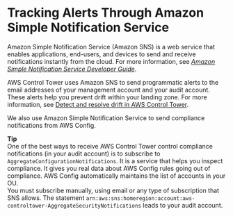 # Tracking Alerts Through Amazon Simple Notification Service<a name="sns"></a>

Amazon Simple Notification Service \(Amazon SNS\) is a web service that enables applications, end\-users, and devices to send and receive notifications instantly from the cloud\. For more information, see *[Amazon Simple Notification Service Developer Guide](https://docs.aws.amazon.com/sns/latest/dg/)*\.

AWS Control Tower uses Amazon SNS to send programmatic alerts to the email addresses of your management account and your audit account\. These alerts help you prevent drift within your landing zone\. For more information, see [Detect and resolve drift in AWS Control Tower](drift.md)\. 

We also use Amazon Simple Notification Service to send compliance notifications from AWS Config\.

**Tip**  
One of the best ways to receive AWS Control Tower control compliance notifications \(in your audit account\) is to subscribe to `AggregateConfigurationNotifications`\. It is a service that helps you inspect compliance\. It gives you real data about AWS Config rules going out of compliance\. AWS Config automatically maintains the list of accounts in your OU\.  
You must subscribe manually, using email or any type of subscription that SNS allows\. The statement `arn:aws:sns:homeregion:account:aws-controltower-AggregateSecurityNotifications` leads to your audit account\. 